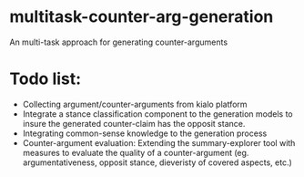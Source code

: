 # multitask-counter-arg-generation
An multi-task approach for generating counter-arguments

# Todo list:
- Collecting argument/counter-arguments from kialo platform
- Integrate a stance classification component to the generation models to insure the generated counter-claim has the opposit stance.
- Integrating common-sense knowledge to the generation process
- Counter-argument evaluation: Extending the summary-explorer tool with measures to evaluate the quality of a counter-argument (eg. argumentativeness, opposit stance, dieveristy of covered aspects, etc.)